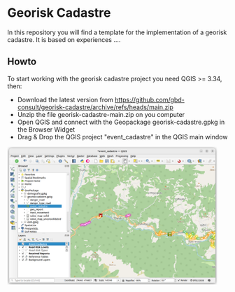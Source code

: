 # Georisk Cadastre

In this repository you will find a template for the implementation of a georisk cadastre. It is based on experiences ....

## Howto

To start working with the georisk cadastre project you need QGIS >= 3.34, then: 

* Download the latest version from https://github.com/gbd-consult/georisk-cadastre/archive/refs/heads/main.zip
* Unzip the file georisk-cadastre-main.zip on you computer
* Open QGIS and connect with the Geopackage georisk-cadastre.gpkg in the Browser Widget
* Drag & Drop the QGIS project "event_cadastre" in the QGIS main window

<img src="/screenshots/load_event_cadastre.png" width="480">
